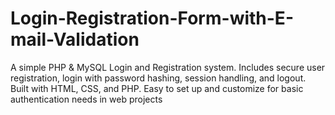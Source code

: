 # Login-Registration-Form-with-E-mail-Validation
A simple PHP &amp; MySQL Login and Registration system. Includes secure user registration, login with password hashing, session handling, and logout. Built with HTML, CSS, and PHP. Easy to set up and customize for basic authentication needs in web projects
